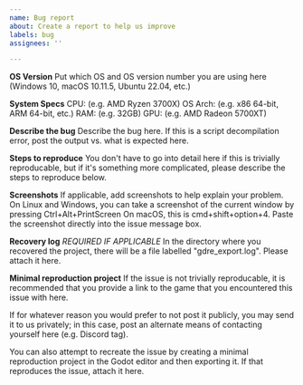 ```yaml
---
name: Bug report
about: Create a report to help us improve
labels: bug
assignees: ''

---
```

**OS Version**
Put which OS and OS version number you are using here (Windows 10, macOS 10.11.5, Ubuntu 22.04, etc.)

**System Specs**
CPU:     (e.g. AMD Ryzen 3700X)
OS Arch: (e.g. x86 64-bit, ARM 64-bit, etc.)
RAM:     (e.g. 32GB)
GPU:     (e.g. AMD Radeon 5700XT)

**Describe the bug**
Describe the bug here.
If this is a script decompilation error, post the output vs. what is expected here.

**Steps to reproduce**
You don't have to go into detail here if this is trivially reproducable, but if it's something more complicated, please describe the steps to reproduce below.

**Screenshots**
If applicable, add screenshots to help explain your problem. 
On Linux and Windows, you can take a screenshot of the current window by pressing Ctrl+Alt+PrintScreen
On macOS, this is cmd+shift+option+4.
Paste the screenshot directly into the issue message box.

**Recovery log**
*REQUIRED IF APPLICABLE*
In the directory where you recovered the project, there will be a file labelled "gdre_export.log". Please attach it here. 

**Minimal reproduction project**
If the issue is not trivially reproducable, it is recommended that you provide a link to the game that you encountered this issue with here.

If for whatever reason you would prefer to not post it publicly, you may send it to us privately; in this case, post an alternate means of contacting yourself here (e.g. Discord tag).

You can also attempt to recreate the issue by creating a minimal reproduction project in the Godot editor and then exporting it. If that reproduces the issue, attach it here.
